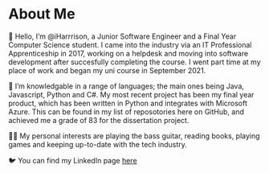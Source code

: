 # About Me

👋 Hello, I’m @iHarrrison, a Junior Software Engineer and a Final Year Computer Science student. I came into the industry via an IT Professional Apprenticeship in 2017,
working on a helpdesk and moving into software development after succesfully completing the course. I went part time at my place of work and began my uni course
in September 2021.

📙 I’m knowledgable in a range of languages; the main ones being Java, Javascript, Python and C#. My most recent project has been my final year product, which has been written in Python and integrates with Microsoft Azure. This can be found in my list of reposotories here on GitHub, and achieved me a grade of 83 for the dissertation project.

👨‍🦰 My personal interests are playing the bass guitar, reading books, playing games and keeping up-to-date with the tech industry.

🐦 You can find my LinkedIn page [here](https://www.linkedin.com/in/harrison-dickens-689696151/)
